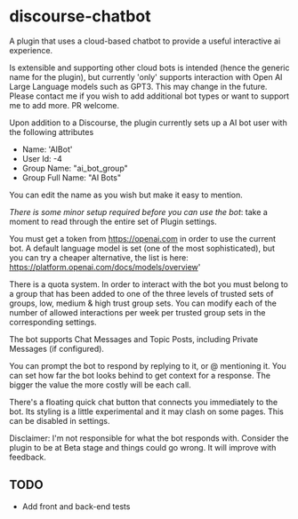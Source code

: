 # discourse-chatbot

A plugin that uses a cloud-based chatbot to provide a useful interactive ai experience.

Is extensible and supporting other cloud bots is intended (hence the generic name for the plugin), but currently 'only' supports interaction with Open AI Large Language models such as GPT3.  This may change in the future.  Please contact me if you wish to add additional bot types or want to support me to add more.  PR welcome.

Upon addition to a Discourse, the plugin currently sets up a AI bot user with the following attributes

* Name: 'AIBot'
* User Id: -4
* Group Name: "ai_bot_group"
* Group Full Name: "AI Bots"

You can edit the name as you wish but make it easy to mention.

*There is some minor setup required before you can use the bot*: take a moment to read through the entire set of Plugin settings.

You must get a token from https://openai.com in order to use the current bot.  A default language model is set (one of the most sophisticated), but you can try a cheaper alternative, the list is here: <a>https://platform.openai.com/docs/models/overview</a>'

There is a quota system.  In order to interact with the bot you must belong to a group that has been added to one of the three levels of trusted sets of groups, low, medium & high trust group sets.  You can modify each of the number of allowed interactions per week per trusted group sets in the corresponding settings.

The bot supports Chat Messages and Topic Posts, including Private Messages (if configured).

You can prompt the bot to respond by replying to it, or @ mentioning it.  You can set how far the bot looks behind to get context for a response.  The bigger the value the more costly will be each call.

There's a floating quick chat button that connects you immediately to the bot.  Its styling is a little experimental and it may clash on some pages.  This can be disabled in settings.

Disclaimer: I'm not responsible for what the bot responds with.  Consider the plugin to be at Beta stage and things could go wrong.  It will improve with feedback.

## TODO

* Add front and back-end tests
